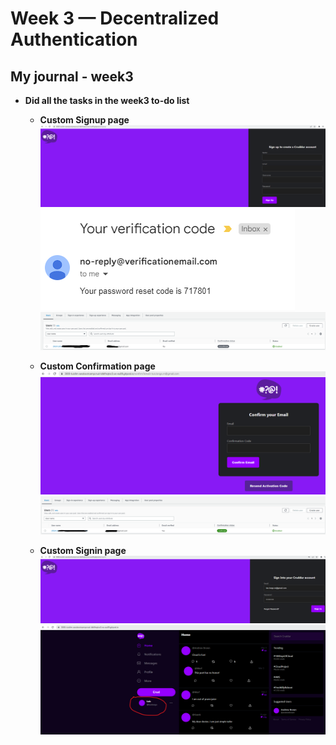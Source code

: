 # Week 3 — Decentralized Authentication
## My journal - week3

-  **Did all the tasks in the week3 to-do list**
   -  **Custom Signup page**
![image week3-signup1](./images/week3-signup1.png)
![image week3-signup2](./images/week3-signup2.png)
![image week3-signup2](./images/week3-signup3.png)

   -  **Custom Confirmation page**
![image week3-confirmation1](./images/week3-confirmation1.png)
![image week3-confirmation2](./images/week3-confirmation2.png)

   -  **Custom Signin page**
![image week3-signin1](./images/week3-signin1.png)
![image week3-signin2](./images/week3-signin2.png)
